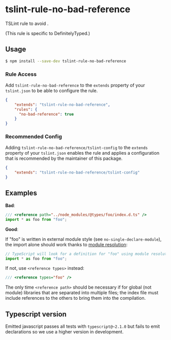 # tslint-rule-no-bad-reference
TSLint rule to avoid <reference path>.

(This rule is specific to DefinitelyTyped.)

## Usage
```bash
$ npm install --save-dev tslint-rule-no-bad-reference
```

### Rule Access
Add `tslint-rule-no-bad-reference` to the `extends` property of your `tslint.json` to be 
able to configure the rule.
```json
{
    "extends": "tslint-rule-no-bad-reference",
    "rules": {
      "no-bad-reference": true
    }
}
```

### Recommended Config
Adding `tslint-rule-no-bad-reference/tslint-config` to the `extends` property of your `tslint.json`
enables the rule and applies a configuration that is recommended by the maintainer of this package.
```json
{
    "extends": "tslint-rule-no-bad-reference/tslint-config"
}
```

## Examples

**Bad**:

```ts
/// <reference path="../node_modules/@types/foo/index.d.ts" />
import * as foo from "foo";
```

**Good**:

If "foo" is written in external module style (see `no-single-declare-module`), the import alone should work thanks to [module resolution](http://www.typescriptlang.org/docs/handbook/module-resolution.html):

```ts
// TypeScript will look for a definition for "foo" using module resolution
import * as foo from "foo";
```

If not, use `<reference types>` instead:

```ts
/// <reference types="foo" />
```

The only time `<reference path>` should be necessary if for global (not module) libraries that are separated into multiple files; the index file must include references to the others to bring them into the compilation.

## Typescript version
Emitted javascript passes all tests with `typescript@~2.1.0` but fails to emit
declarations so we use a higher version in development.